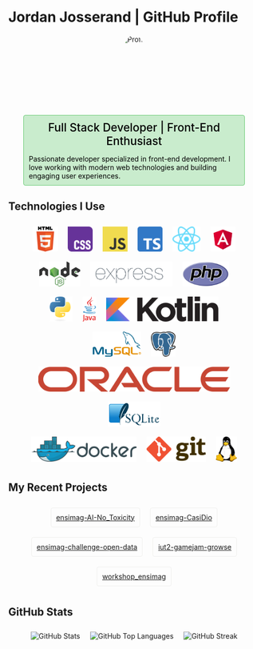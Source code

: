 # Jordan Josserand | GitHub Profile

<div style="display: flex; flex-wrap: wrap; justify-content: center;">
    <img src="https://github.com/jojo-jrd.png" alt="Profile" height="150" style="border-radius : 50%;" />
</div>


<div style="display: flex; padding: 0 30px; margin-top: 10px; justify-content: center;">
    <div style="background-color : #c9eccd; color : black; padding : 10px; border-radius : 4px; border: 1px solid #69ca74;">
        <div style="width : 100%; text-align: center; font-size : 1.4rem; font-weight: 500; margin-bottom: 10px;">Full Stack Developer | Front-End Enthusiast</div>
        <p style="margin-bottom: 0px;">
        Passionate developer specialized in front-end development. I love working with modern web technologies and building engaging user experiences.
        </p>
    </div>
</div>


## Technologies I Use

<div style="display: flex; flex-wrap: wrap; justify-content: center;">
    <img src="./images/html.svg" alt="HTML5" height="50" style="margin: 10px;" />
    <img src="./images/css.svg" alt="CSS3" height="50" style="margin: 10px;" />
    <img src="./images/js.png" alt="JavaScript" height="50" style="margin: 10px;" />
    <img src="./images/ts.svg" alt="TypeScript" height="50" style="margin: 10px;" />
    <img src="./images/react.svg" alt="React" height="50" style="margin: 10px;" />
    <img src="./images/angular.svg" alt="Angular" height="50" style="margin: 10px;" />
</div>
<div style="display: flex; flex-wrap: wrap; justify-content: center;">
    <img src="./images/nodejs.svg" alt="Node.js" height="50" style="margin: 10px;" />
    <img src="./images/express.png" alt="Express.js" height="50" style="margin: 10px;" />
    <img src="./images/php.svg" alt="PHP" height="50" style="margin: 10px;" />
</div>
<div style="display: flex; flex-wrap: wrap; justify-content: center;">
    <img src="./images/python.svg" alt="Python" height="50" style="margin: 10px;" />
    <img src="./images/java.svg" alt="Java" height="50" style="margin: 10px;" />
    <img src="./images/kotlin.svg" alt="Kotlin" height="50" style="margin: 10px;" />
</div>
<div style="display: flex; flex-wrap: wrap; justify-content: center;">
    <img src="./images/mysql.svg" alt="MySQL" height="50" style="margin: 10px;" />
    <img src="./images/postresql.svg" alt="PostgreSQL" height="50" style="margin: 10px;" />
    <img src="./images/oracle.svg" alt="Oracle" height="50" style="margin: 10px;" />
    <img src="./images/sqlite.svg" alt="SQlite" height="50" style="margin: 10px;" />

</div>
<div style="display: flex; flex-wrap: wrap; justify-content: center;">
    <img src="./images/docker.svg" alt="Docker" height="50" style="margin: 10px;" />
    <img src="./images/git.svg" alt="Git" height="50" style="margin: 10px;" />
    <img src="./images/linux.svg" alt="Linux" height="50" style="margin: 10px;" />
</div>


## My Recent Projects

<div style="display: flex; flex-wrap: wrap; justify-content: center;">
    <div style="margin:10px; padding: 10px; border : 1px solid #efefed; border-radius : 4px;"><a href="https://github.com/jojo-jrd/ensimag-AI-No_Toxicity" target="_blank">ensimag-AI-No_Toxicity</a></div>
    <div style="margin:10px; padding: 10px; border : 1px solid #efefed; border-radius : 4px;"><a href="https://github.com/jojo-jrd/ensimag-CasiDio" target="_blank">ensimag-CasiDio</a></div>
    <div style="margin:10px; padding: 10px; border : 1px solid #efefed; border-radius : 4px;"><a href="https://github.com/jojo-jrd/ensimag-challenge-open-data" target="_blank">ensimag-challenge-open-data</a></div>
    <div style="margin:10px; padding: 10px; border : 1px solid #efefed; border-radius : 4px;"><a href="https://github.com/jojo-jrd/iut2-gamejam-growse" target="_blank">iut2-gamejam-growse</a></div>
    <div style="margin:10px; padding: 10px; border : 1px solid #efefed; border-radius : 4px;"><a href="https://github.com/jojo-jrd/workshop_ensimag" target="_blank">workshop_ensimag</a></div>
</div>


## GitHub Stats

<div style="display: flex; flex-wrap: wrap; justify-content: center;">
    <img src="https://github-readme-stats.vercel.app/api?username=jojo-jrd&show_icons=true&theme=dark" alt="GitHub Stats" style="margin : 10px;">
    <img src="https://github-readme-stats.vercel.app/api/top-langs/?username=jojo-jrd&layout=compact&theme=dark" alt="GitHub Top Languages" style="margin : 10px;">
    <img src="https://github-readme-streak-stats.herokuapp.com/?user=jojo-jrd&theme=dark" alt="GitHub Streak" style="margin : 10px;">
</div>
